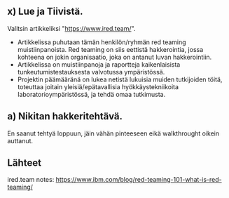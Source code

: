 ## x) Lue ja Tiivistä.

Valitsin artikkeliksi "https://www.ired.team/".

- Artikkelissa puhutaan tämän henkilön/ryhmän red teaming muistiinpanoista. Red teaming on siis eettistä hakkerointia, jossa kohteena on jokin organisaatio, joka on antanut luvan hakkerointiin.
- Artikkelissa on muistiinpanoja ja raportteja kaikenlaisista tunkeutumistestauksesta valvotussa ympäristössä.
- Projektin päämääränä on lukea netistä lukuisia muiden tutkijoiden töitä, toteuttaa joitain yleisiä/epätavallisia hyökkäystekniikoita laboratorioympäristössä, ja tehdä omaa tutkimusta.


## a) Nikitan hakkeritehtävä.

En saanut tehtyä loppuun, jäin vähän pinteeseen eikä walkthrought oikein auttanut.

## Lähteet

ired.team notes: https://www.ibm.com/blog/red-teaming-101-what-is-red-teaming/
